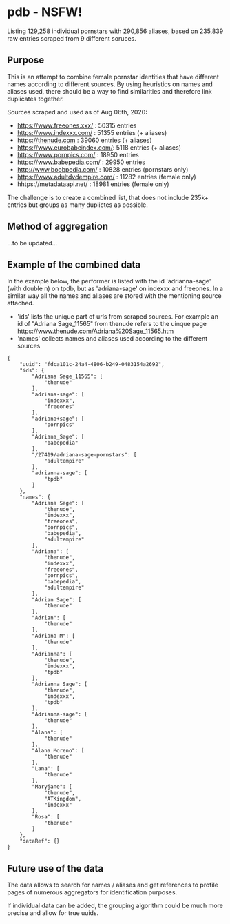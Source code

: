 # pdb - NSFW!
Listing 129,258 individual pornstars with 290,856 aliases, based on 235,839 raw entries scraped from 9 different soruces.

## Purpose
This is an attempt to combine female pornstar identities that have different names according to different sources. By using heuristics on names and aliases used, there should be a way to find similarities and therefore link duplicates together.

Sources scraped and used as of Aug 06th, 2020:
- https://www.freeones.xxx/ : 50315 entries
- https://www.indexxx.com/ : 51355 entries (+ aliases)
- https://thenude.com : 39060 entries (+ aliases)
- https://www.eurobabeindex.com/: 5118 entries (+ aliases)
- https://www.pornpics.com/ : 18950 entries
- https://www.babepedia.com/ : 29950 entries
- http://www.boobpedia.com/ : 10828 entries (pornstars only)
- https://www.adultdvdempire.com/ : 11282 entries (female only)
- hhtps://metadataapi.net/ : 18981 entries (female only)

The challenge is to create a combined list, that does not include 235k+ entries but groups as many duplictes as possible.

## Method of aggregation
...to be updated...

## Example of the combined data
In the example below, the performer is listed with the id 'adrianna-sage' (with double n) on tpdb, but as 'adriana-sage' on indexxx and freeones. In a similar way all the names and aliases are stored with the mentioning source attached. 

- 'ids' lists the unique part of urls from scraped sources. For example an id of "Adriana Sage_11565" from thenude refers to the uinque page https://www.thenude.com/Adriana%20Sage_11565.htm
- 'names' collects names and aliases used according to the different sources

```
{
	"uuid": "fdca101c-24a4-4806-b249-0483154a2692",
	"ids": {
		"Adriana Sage_11565": [
			"thenude"
		],
		"adriana-sage": [
			"indexxx",
			"freeones"
		],
		"adriana+sage": [
			"pornpics"
		],
		"Adriana_Sage": [
			"babepedia"
		],
		"/27419/adriana-sage-pornstars": [
			"adultempire"
		],
		"adrianna-sage": [
			"tpdb"
		]
	},
	"names": {
		"Adriana Sage": [
			"thenude",
			"indexxx",
			"freeones",
			"pornpics",
			"babepedia",
			"adultempire"
		],
		"Adriana": [
			"thenude",
			"indexxx",
			"freeones",
			"pornpics",
			"babepedia",
			"adultempire"
		],
		"Adrian Sage": [
			"thenude"
		],
		"Adrian": [
			"thenude"
		],
		"Adriana M": [
			"thenude"
		],
		"Adrianna": [
			"thenude",
			"indexxx",
			"tpdb"
		],
		"Adrianna Sage": [
			"thenude",
			"indexxx",
			"tpdb"
		],
		"Adrianna-sage": [
			"thenude"
		],
		"Alana": [
			"thenude"
		],
		"Alana Moreno": [
			"thenude"
		],
		"Lana": [
			"thenude"
		],
		"Maryjane": [
			"thenude",
			"ATKingdom",
			"indexxx"
		],
		"Rosa": [
			"thenude"
		]
	},
	"dataRef": {}
}
```

## Future use of the data
The data allows to search for names / aliases and get references to profile pages of numerous aggregators for identification purposes.

If individual data can be added, the grouping algorithm could be much more precise and allow for true uuids.
